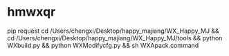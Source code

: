# hmwxqr
pip request
cd /Users/chengxi/Desktop/happy_majiang/WX_Happy_MJ && cd /Users/chengxi/Desktop/happy_majiang/WX_Happy_MJ/tools && python WXbuild.py && python WXModifycfg.py && sh WXApack.command
